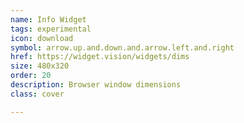 ```yaml
---
name: Info Widget
tags: experimental
icon: download 
symbol: arrow.up.and.down.and.arrow.left.and.right
href: https://widget.vision/widgets/dims
size: 480x320
order: 20
description: Browser window dimensions
class: cover

---
```

